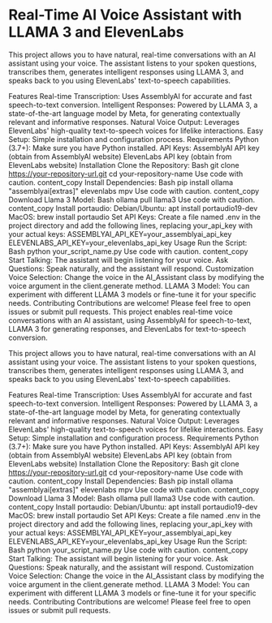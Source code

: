 # Real-Time AI Voice Assistant with LLAMA 3 and ElevenLabs
This project allows you to have natural, real-time conversations with an AI assistant using your voice. The assistant listens to your spoken questions, transcribes them, generates intelligent responses using LLAMA 3, and speaks back to you using ElevenLabs' text-to-speech capabilities.

Features
Real-time Transcription: Uses AssemblyAI for accurate and fast speech-to-text conversion.
Intelligent Responses: Powered by LLAMA 3, a state-of-the-art language model by Meta, for generating contextually relevant and informative responses.
Natural Voice Output: Leverages ElevenLabs' high-quality text-to-speech voices for lifelike interactions.
Easy Setup: Simple installation and configuration process.
Requirements
Python (3.7+): Make sure you have Python installed.
API Keys:
AssemblyAI API key (obtain from AssemblyAI website)
ElevenLabs API key (obtain from ElevenLabs website)
Installation
Clone the Repository:
Bash
git clone https://your-repository-url.git
cd your-repository-name
Use code with caution.
content_copy
Install Dependencies:
Bash
pip install ollama "assemblyai[extras]" elevenlabs mpv
Use code with caution.
content_copy
Download Llama 3 Model:
Bash
ollama pull llama3
Use code with caution.
content_copy
Install portaudio:
Debian/Ubuntu: apt install portaudio19-dev
MacOS: brew install portaudio
Set API Keys:
Create a file named .env in the project directory and add the following lines, replacing your_api_key with your actual keys:
ASSEMBLYAI_API_KEY=your_assemblyai_api_key
ELEVENLABS_API_KEY=your_elevenlabs_api_key
Usage
Run the Script:
Bash
python your_script_name.py
Use code with caution.
content_copy
Start Talking: The assistant will begin listening for your voice.
Ask Questions: Speak naturally, and the assistant will respond.
Customization
Voice Selection: Change the voice in the AI_Assistant class by modifying the voice argument in the client.generate method.
LLAMA 3 Model: You can experiment with different LLAMA 3 models or fine-tune it for your specific needs.
Contributing
Contributions are welcome! Please feel free to open issues or submit pull requests.
This project enables real-time voice conversations with an AI assistant, using AssemblyAI for speech-to-text, LLAMA 3 for generating responses, and ElevenLabs for text-to-speech conversion.

This project allows you to have natural, real-time conversations with an AI assistant using your voice. The assistant listens to your spoken questions, transcribes them, generates intelligent responses using LLAMA 3, and speaks back to you using ElevenLabs' text-to-speech capabilities.

Features
Real-time Transcription: Uses AssemblyAI for accurate and fast speech-to-text conversion.
Intelligent Responses: Powered by LLAMA 3, a state-of-the-art language model by Meta, for generating contextually relevant and informative responses.
Natural Voice Output: Leverages ElevenLabs' high-quality text-to-speech voices for lifelike interactions.
Easy Setup: Simple installation and configuration process.
Requirements
Python (3.7+): Make sure you have Python installed.
API Keys:
AssemblyAI API key (obtain from AssemblyAI website)
ElevenLabs API key (obtain from ElevenLabs website)
Installation
Clone the Repository:
Bash
git clone https://your-repository-url.git
cd your-repository-name
Use code with caution.
content_copy
Install Dependencies:
Bash
pip install ollama "assemblyai[extras]" elevenlabs mpv
Use code with caution.
content_copy
Download Llama 3 Model:
Bash
ollama pull llama3
Use code with caution.
content_copy
Install portaudio:
Debian/Ubuntu: apt install portaudio19-dev
MacOS: brew install portaudio
Set API Keys:
Create a file named .env in the project directory and add the following lines, replacing your_api_key with your actual keys:
ASSEMBLYAI_API_KEY=your_assemblyai_api_key
ELEVENLABS_API_KEY=your_elevenlabs_api_key
Usage
Run the Script:
Bash
python your_script_name.py
Use code with caution.
content_copy
Start Talking: The assistant will begin listening for your voice.
Ask Questions: Speak naturally, and the assistant will respond.
Customization
Voice Selection: Change the voice in the AI_Assistant class by modifying the voice argument in the client.generate method.
LLAMA 3 Model: You can experiment with different LLAMA 3 models or fine-tune it for your specific needs.
Contributing
Contributions are welcome! Please feel free to open issues or submit pull requests.
